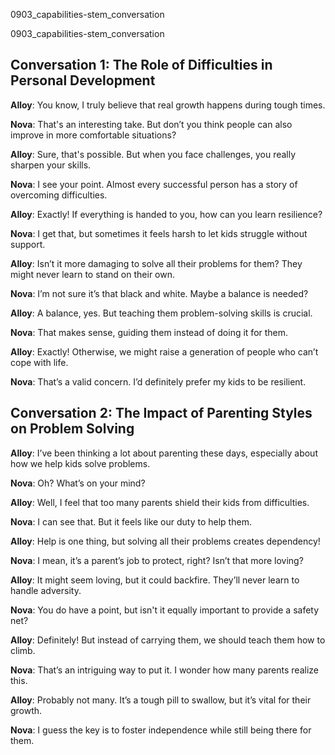 
0903_capabilities-stem_conversation


0903_capabilities-stem_conversation


## Conversation 1: The Role of Difficulties in Personal Development

**Alloy**: You know, I truly believe that real growth happens during tough times.

**Nova**: That's an interesting take. But don’t you think people can also improve in more comfortable situations?

**Alloy**: Sure, that's possible. But when you face challenges, you really sharpen your skills.

**Nova**: I see your point. Almost every successful person has a story of overcoming difficulties.

**Alloy**: Exactly! If everything is handed to you, how can you learn resilience?

**Nova**: I get that, but sometimes it feels harsh to let kids struggle without support.

**Alloy**: Isn’t it more damaging to solve all their problems for them? They might never learn to stand on their own.

**Nova**: I’m not sure it’s that black and white. Maybe a balance is needed?

**Alloy**: A balance, yes. But teaching them problem-solving skills is crucial.

**Nova**: That makes sense, guiding them instead of doing it for them.

**Alloy**: Exactly! Otherwise, we might raise a generation of people who can’t cope with life.

**Nova**: That’s a valid concern. I’d definitely prefer my kids to be resilient.

## Conversation 2: The Impact of Parenting Styles on Problem Solving

**Alloy**: I’ve been thinking a lot about parenting these days, especially about how we help kids solve problems.

**Nova**: Oh? What’s on your mind?

**Alloy**: Well, I feel that too many parents shield their kids from difficulties.

**Nova**: I can see that. But it feels like our duty to help them.

**Alloy**: Help is one thing, but solving all their problems creates dependency!

**Nova**: I mean, it’s a parent’s job to protect, right? Isn’t that more loving?

**Alloy**: It might seem loving, but it could backfire. They’ll never learn to handle adversity.

**Nova**: You do have a point, but isn't it equally important to provide a safety net?

**Alloy**: Definitely! But instead of carrying them, we should teach them how to climb.

**Nova**: That’s an intriguing way to put it. I wonder how many parents realize this.

**Alloy**: Probably not many. It’s a tough pill to swallow, but it’s vital for their growth.

**Nova**: I guess the key is to foster independence while still being there for them.

